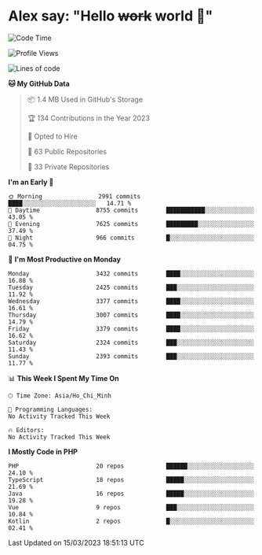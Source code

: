 # Alex say: "Hello ~~work~~ world 🐾"

<!--START_SECTION:waka-->
![Code Time](http://img.shields.io/badge/Code%20Time-839%20hrs%205%20mins-blue)

![Profile Views](http://img.shields.io/badge/Profile%20Views-0-blue)

![Lines of code](https://img.shields.io/badge/From%20Hello%20World%20I%27ve%20Written-41.9%20million%20lines%20of%20code-blue)

**🐱 My GitHub Data** 

> 📦 1.4 MB Used in GitHub's Storage 
 > 
> 🏆 134 Contributions in the Year 2023
 > 
> 💼 Opted to Hire
 > 
> 📜 63 Public Repositories 
 > 
> 🔑 33 Private Repositories 
 > 
**I'm an Early 🐤** 

```text
🌞 Morning                2991 commits        ████░░░░░░░░░░░░░░░░░░░░░   14.71 % 
🌆 Daytime                8755 commits        ███████████░░░░░░░░░░░░░░   43.05 % 
🌃 Evening                7625 commits        █████████░░░░░░░░░░░░░░░░   37.49 % 
🌙 Night                  966 commits         █░░░░░░░░░░░░░░░░░░░░░░░░   04.75 % 
```
📅 **I'm Most Productive on Monday** 

```text
Monday                   3432 commits        ████░░░░░░░░░░░░░░░░░░░░░   16.88 % 
Tuesday                  2425 commits        ███░░░░░░░░░░░░░░░░░░░░░░   11.92 % 
Wednesday                3377 commits        ████░░░░░░░░░░░░░░░░░░░░░   16.61 % 
Thursday                 3007 commits        ████░░░░░░░░░░░░░░░░░░░░░   14.79 % 
Friday                   3379 commits        ████░░░░░░░░░░░░░░░░░░░░░   16.62 % 
Saturday                 2324 commits        ███░░░░░░░░░░░░░░░░░░░░░░   11.43 % 
Sunday                   2393 commits        ███░░░░░░░░░░░░░░░░░░░░░░   11.77 % 
```


📊 **This Week I Spent My Time On** 

```text
🕑︎ Time Zone: Asia/Ho_Chi_Minh

💬 Programming Languages: 
No Activity Tracked This Week

🔥 Editors: 
No Activity Tracked This Week
```

**I Mostly Code in PHP** 

```text
PHP                      20 repos            ██████░░░░░░░░░░░░░░░░░░░   24.10 % 
TypeScript               18 repos            █████░░░░░░░░░░░░░░░░░░░░   21.69 % 
Java                     16 repos            █████░░░░░░░░░░░░░░░░░░░░   19.28 % 
Vue                      9 repos             ███░░░░░░░░░░░░░░░░░░░░░░   10.84 % 
Kotlin                   2 repos             █░░░░░░░░░░░░░░░░░░░░░░░░   02.41 % 
```




 Last Updated on 15/03/2023 18:51:13 UTC
<!--END_SECTION:waka-->
